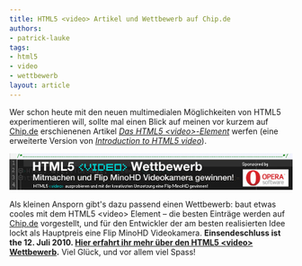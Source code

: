 ```yaml
---
title: HTML5 <video> Artikel und Wettbewerb auf Chip.de
authors:
- patrick-lauke
tags:
- html5
- video
- wettbewerb
layout: article
---
```

<p>Wer schon heute mit den neuen multimedialen Möglichkeiten von HTML5 experimentieren will, sollte mal einen Blick auf meinen vor kurzem auf <a href="http://chip.de">Chip.de</a> erschienenen Artikel <a href="http://www.chip.de/artikel/Workshop-Das-HTML5-video-Element_43464179.html"><cite>Das HTML5 &lt;video&gt;-Element</cite></a> werfen (eine erweiterte Version von <a href="http://dev.opera.com/articles/view/introduction-html5-video/"><cite>Introduction to HTML5 video</cite></a>).</p>

<p><a href="http://forum.chip.de/html-css-javascript/html5-video-wettbewerb-mitmachen-flip-minohd-videokamera-gewinnen-1397961.html"><img src="/blog/html5-video-artikel-und-wettbewerb-auf-chip-de/html5-video-wettbewerb.png" alt="HTML5 &amp;lt;video&amp;gt; Wettbewerb – Mitmachen und Flip MinoHD Videokamera gewinnen! HTML5  &amp;lt;video&amp;gt; ausprobieren und mit der kreativsten Umsetzung eine Flip MinoHD gewinnen! Sponsored by Opera Software" /></a></p>

<p>Als kleinen Ansporn gibt&#39;s dazu passend einen Wettbewerb: baut etwas cooles mit dem HTML5 &lt;video&gt; Element – die besten Einträge werden auf <a href="http://chip.de">Chip.de</a> vorgestellt, und für den Entwickler der am besten realisierten Idee lockt als Hauptpreis eine Flip MinoHD Videokamera. <strong>Einsendeschluss ist the 12. Juli 2010. <a href="http://forum.chip.de/html-css-javascript/html5-video-wettbewerb-mitmachen-flip-minohd-videokamera-gewinnen-1397961.html">Hier erfahrt ihr mehr über den HTML5 &lt;video&gt; Wettbewerb</a>.</strong> Viel Glück, und vor allem viel Spass!</p>

